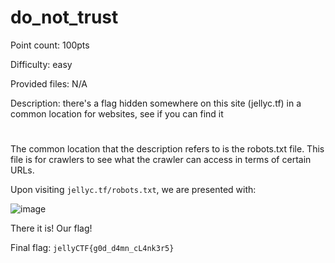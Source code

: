 # do_not_trust
Point count: 100pts

Difficulty: easy

Provided files: N/A

Description: there's a flag hidden somewhere on this site (jellyc.tf) in a common location for websites, see if you can find it
# 

The common location that the description refers to is the robots.txt file. This file is for crawlers to see what the crawler can access in terms of certain URLs.

Upon visiting `jellyc.tf/robots.txt`, we are presented with:

![image](https://github.com/sa1181405/pbchocolate-private-writeups/assets/170969470/9d9e2a6b-525d-4616-93d5-9bbdce36d69a)


There it is! Our flag!

Final flag: `jellyCTF{g0d_d4mn_cL4nk3r5}`
